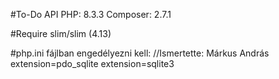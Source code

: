#To-Do API
PHP: 8.3.3
Composer: 2.7.1

#Require slim/slim (4.13)

#php.ini fájlban engedélyezni kell: //Ismertette: Márkus András
extension=pdo_sqlite
extension=sqlite3
